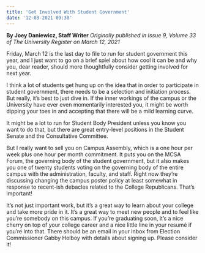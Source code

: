 ```yaml
---
title: 'Get Involved With Student Government'
date: '12-03-2021 09:38'
---
```


**By Joey Daniewicz, Staff Writer** _Originally published in Issue 9, Volume 33 of The University Register on March 12, 2021_

Friday, March 12 is the last day to file to run for student government this year, and I just want to go on a brief spiel about how cool it can be and why you, dear reader, should more thoughtfully consider getting involved for next year.

I think a lot of students get hung up on the idea that in order to participate in student government, there needs to be a selection and initiation process. But really, it’s best to just dive in. If the inner workings of the campus or the University have ever even momentarily interested you, it might be worth dipping your toes in and accepting that there will be a mild learning curve.

It might be a lot to run for Student Body President unless you know you want to do that, but there are great entry-level positions in the Student Senate and the Consultative Committee.

But I really want to sell you on Campus Assembly, which is a one hour per week plus one hour per month commitment. It puts you on the MCSA Forum, the governing body of the student government, but it also makes you one of twenty students voting on the governing body of the entire campus with the administration, faculty, and staff. Right now they’re discussing changing the campus poster policy at least somewhat in response to recent-ish debacles related to the College Republicans. That’s important!

It’s not just important work, but it’s a great way to learn about your college and take more pride in it. It’s a great way to meet new people and to feel like you’re somebody on this campus. If you’re graduating soon, it’s a nice cherry on top of your college career and a nice little line in your resumé if you’re into that.
There should be an email in your inbox from Election Commissioner Gabby Holboy with details about signing up. Please consider it!
